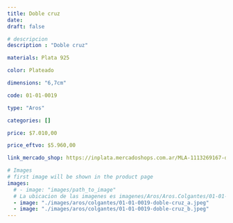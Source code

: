 ```yaml
---
title: Doble cruz
date: 
draft: false

# descripcion
description : "Doble cruz"

materials: Plata 925

color: Plateado

dimensions: "6,7cm"

code: 01-01-0019

type: "Aros"

categories: []

price: $7.010,00

price_eftvo: $5.960,00

link_mercado_shop: https://inplata.mercadoshops.com.ar/MLA-1113269167-doble-cruz-_JM

# Images
# first image will be shown in the product page
images:
  # - image: "images/path_to_image"
  # La ubicacion de las imagenes es imagenes/Aros/Aros.Colgantes/01-01-0019-doble-cruz
  - image: "./images/aros/colgantes/01-01-0019-doble-cruz_a.jpeg"
  - image: "./images/aros/colgantes/01-01-0019-doble-cruz_b.jpeg"
---
```

